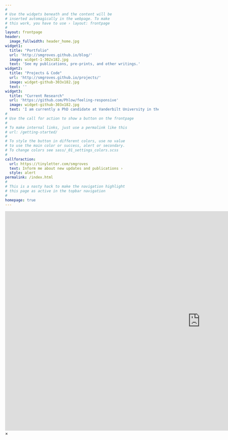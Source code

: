 ```yaml
---
#
# Use the widgets beneath and the content will be
# inserted automagically in the webpage. To make
# this work, you have to use › layout: frontpage
#
layout: frontpage
header:
  image_fullwidth: header_home.jpg
widget1:
  title: "Portfolio"
  url: 'http://smgroves.github.io/blog/'
  image: widget-1-302x182.jpg
  text: 'See my publications, pre-prints, and other writings.'
widget2:
  title: "Projects & Code"
  url: 'http://smgroves.github.io/projects/'
  image: widget-github-303x182.jpg
  text: ''
widget3:
  title: "Current Research"
  url: 'https://github.com/Phlow/feeling-responsive'
  image: widget-github-303x182.jpg
  text: 'I am currently a PhD candidate at Vanderbilt University in the lab of Vito Quaranta.'
#
# Use the call for action to show a button on the frontpage
#
# To make internal links, just use a permalink like this
# url: /getting-started/
#
# To style the button in different colors, use no value
# to use the main color or success, alert or secondary.
# To change colors see sass/_01_settings_colors.scss
#
callforaction:
  url: https://tinyletter.com/smgroves
  text: Inform me about new updates and publications ›
  style: alert
permalink: /index.html
#
# This is a nasty hack to make the navigation highlight
# this page as active in the topbar navigation
#
homepage: true
---
```


<div id="videoModal" class="reveal-modal large" data-reveal="">
  <div class="flex-video widescreen vimeo" style="display: block;">
    <iframe width="1280" height="720" src="https://www.youtube.com/embed/3b5zCFSmVvU" frameborder="0" allowfullscreen></iframe>
  </div>
  <a class="close-reveal-modal">&#215;</a>
</div>
